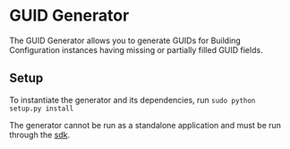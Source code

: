 # GUID Generator

The GUID Generator allows you to generate GUIDs for Building Configuration
instances having missing or partially filled GUID fields.

## Setup

To instantiate the generator and its dependencies, run
`sudo python setup.py install`

The generator cannot be run as a standalone application and must be run through
the [sdk](../sdk/).
